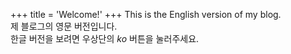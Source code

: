 +++
title = 'Welcome!'
+++
This is the English version of my blog.  
제 블로그의 영문 버전입니다.  
한글 버전을 보려면 우상단의 $ko$ 버튼을 눌러주세요.